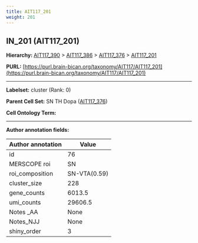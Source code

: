 ```yaml
---
title: AIT117_201
weight: 201
---
```

## IN_201 (AIT117_201)
<b>Hierarchy: </b>
[AIT117_390](../AIT117_390) >
[AIT117_386](../AIT117_386) >
[AIT117_376](../AIT117_376) >
[AIT117_201](../AIT117_201)

**PURL:** [https://purl.brain-bican.org/taxonomy/AIT117/AIT117_201](https://purl.brain-bican.org/taxonomy/AIT117/AIT117_201)

---


**Labelset:** cluster (Rank: 0)

**Parent Cell Set:** SN TH Dopa ([AIT117_376](../AIT117_376))



**Cell Ontology Term:** 

[MARKER GENES.]: #


---

[TRANSFERRED ANNOTATIONS.]: #


[AUTHOR ANNOTATION FIELDS.]: #


**Author annotation fields:**

| Author annotation | Value |
|-------------------|-------|
|id|76|
|MERSCOPE roi|SN|
|roi_composition|SN-VTA(0.59) | STH(0.39)|
|cluster_size|228|
|gene_counts|6013.5|
|umi_counts|29606.5|
|Notes _AA|None|
|Notes_NJJ|None|
|shiny_order|3|

